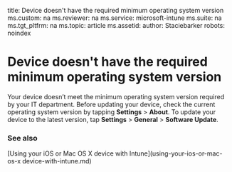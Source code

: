 title: Device doesn't have the required minimum operating system version 
ms.custom: na
ms.reviewer: na
ms.service: microsoft-intune
ms.suite: na
ms.tgt_pltfrm: na
ms.topic: article
ms.assetid: 
author: Staciebarker
robots: noindex

# Device doesn't have the required minimum operating system version

Your device doesn’t meet the minimum operating system version required by your IT department.  Before updating your device, check the current operating system version by tapping **Settings** &gt; **About**. To update your device to the latest version, tap **Settings** &gt; **General** &gt; **Software Update**.

### See also
[Using your iOS or Mac OS X device with Intune](using-your-ios-or-mac-os-x device-with-intune.md)